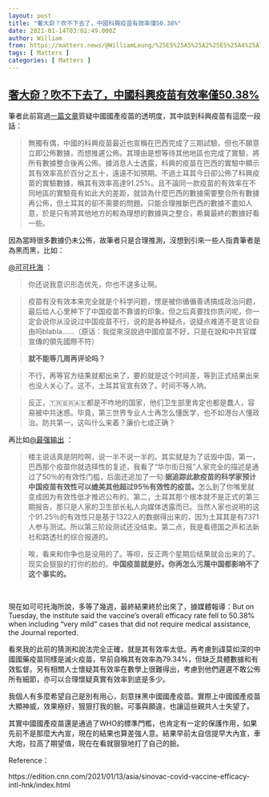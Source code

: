 ```yaml
---
layout: post
title: "奢大奅？吹不下去了，中國科興疫苗有效率僅50.38%"
date: 2021-01-14T03:02:49.000Z
author: William
from: https://matters.news/@WilliamLeung/%25E5%25A5%25A2%25E5%25A4%25A7%25E5%25A5%2585-%25E5%2590%25B9%25E4%25B8%258D%25E4%25B8%258B%25E5%258E%25BB%25E4%25BA%2586-%25E4%25B8%25AD%25E5%259C%258B%25E7%25A7%2591%25E8%2588%2588%25E7%2596%25AB%25E8%258B%2597%25E6%259C%2589%25E6%2595%2588%25E7%258E%2587%25E5%2583%258550-38-bafyreieea5kflivozss6xe63ep7ww7aacrcurgv4chrhxyjmulylorvrby
tags: [ Matters ]
categories: [ Matters ]
---
```

<!--1610593369000-->
[奢大奅？吹不下去了，中國科興疫苗有效率僅50.38%](https://matters.news/@WilliamLeung/%25E5%25A5%25A2%25E5%25A4%25A7%25E5%25A5%2585-%25E5%2590%25B9%25E4%25B8%258D%25E4%25B8%258B%25E5%258E%25BB%25E4%25BA%2586-%25E4%25B8%25AD%25E5%259C%258B%25E7%25A7%2591%25E8%2588%2588%25E7%2596%25AB%25E8%258B%2597%25E6%259C%2589%25E6%2595%2588%25E7%258E%2587%25E5%2583%258550-38-bafyreieea5kflivozss6xe63ep7ww7aacrcurgv4chrhxyjmulylorvrby)
------

<div>
<p>筆者此前寫過<a href="https://matters.news/@WilliamLeung/%E5%BE%9Ecovid%E7%96%AB%E8%8B%97%E5%AE%A3%E5%82%B3%E7%9C%8B%E4%B8%AD%E5%85%B1%E7%9A%84%E5%A4%A7%E5%85%A7%E5%AE%A3%E6%A8%A1%E5%BC%8F-bafyreiay7qqeofometwhhtaerrdcx7v6frwayf4txj2k2lp53dluj7qs6m" target="_blank">一篇文章</a>質疑中國國產疫苗的透明度，其中談到科興疫苗有這麼一段話：</p><blockquote>無獨有偶，中國的科興疫苗最近也宣稱在巴西完成了三期試驗，但也不願意立即公佈數據，而想推遲公佈。其理由是想等待其他地區也完成了實驗，將所有數據整合後再公佈。據消息人士透露，科興的疫苗在巴西的實驗中顯示其有效率高於百分之五十，遠遠不如預期。不過土耳其今日卻公佈了科興疫苗的實驗數據，稱其有效率高達91.25%。且不論同一款疫苗的有效率在不同地區的實驗竟有如此大的差距，就談為什麼巴西的數據需要整合所有數據再公佈，但土耳其的卻不需要的問題。只能合理推斷巴西的數據不盡如人意，於是只有將其他地方的較為理想的數據與之整合，希冀最終的數據好看一些。</blockquote><p>因為當時很多數據仍未公佈，故筆者只是合理推測，沒想到引來一些人指責筆者是為黑而黑，比如：</p><p><a class="mention" href="https://matters.news/@altay" target="_blank" data-display-name="可可托海" data-user-name="altay" data-id="VXNlcjoxNzMzNA">﻿<span>@可可托海</span>﻿</a> ：</p><blockquote>你还说我意识形态优先，你也不遑多让啊。</blockquote><blockquote>疫苗有没有效本来完全就是个科学问题，愣是被你循循善诱搞成政治问题，最后给人心里种下了中国疫苗不靠谱的印象。但之后真要找你质问呢，你一定会说你从没说过中国疫苗不行，说的是各种疑点，说疑点难道不是言论自由吗blabla……（原话：我從來沒說過中國疫苗不好，只是在說和中共官媒宣傳的領先國際不符）</blockquote><blockquote><strong>就不能等几周再评论吗？</strong></blockquote><blockquote>不行，再等官方结果就都出来了，要的就是这个时间差，等到正式结果出来也没人关心了。这不，土耳其官宣有效了。时间不等人呐。</blockquote><blockquote>反正，🇹🇷🇧🇷🇦🇪都是不咋地的国家，他们卫生部里肯定也都是蠢人，容易被中共迷惑。毕竟，第三世界专业人士再怎么懂医学，也不如港台人懂政治。防共第一，这叫什么来着？廉价七成正确？</blockquote><p>再比如<a class="mention" href="https://matters.news/@125618" target="_blank" data-display-name="最强输出" data-user-name="125618" data-id="VXNlcjo0NzUxNA">﻿<span>@最强输出</span>﻿</a> ：</p><blockquote>楼主说话真是阴险啊，说一半不说一半的。其实就是为了诋毁中国，第一，巴西那个疫苗你就选择性的复述，我看了“华尔街日报”人家完全的描述是通过了50％的有效性门槛，后面还追加了一句:<strong>据追踪此款疫苗的科学家预计中国疫苗有效性可以媲美其他超过95％有效性的疫苗。</strong>怎么到了你嘴里就变成因为有效性低才推迟公布的。第二，土耳其那个根本就不是正式的第三期报告，那只是人家的卫生部长私人向媒体透露而已。当然人家也说明的这个91.25％的有效性只是基于1322人的数据得出来的，因为土耳其是有7371人参与测试。所以第三阶段测试还没结束。第二点，我是看德国之声和法新社和路透社的综合报道的。</blockquote><blockquote>唉，看来和你争也是没用的了。等呗，反正两个星期后结果就会出来的了。现实会狠狠的打你的脸的。<strong>中国疫苗就是好。你再怎么污蔑中国都影响不了这个事实的。</strong></blockquote><p><br></p><p>現在如可可托海所說，多等了幾週，最終結果終於出來了，據媒體報導：But on Tuesday, the institute said the vaccine’s overall efficacy rate fell to 50.38% when including “very mild” cases that did not require medical assistance, the Journal reported.</p><p>看來我的此前的猜測和說法完全正確，就是其有效率太低。再考慮到諱莫如深的中國國藥疫苗同樣是滅火疫苗，早前自稱其有效率為79.34%，但缺乏具體數據和有效監督。另有相關人士懷疑其有效率在數學上很難得出，考慮到他們遲遲不敢公佈所有細節，亦可以合理懷疑真實有效率到底是多少。</p><p>我個人有多麼希望自己是別有用心，刻意抹黑中國國產疫苗。實際上中國國產疫苗大顯神威，效果極好，狠狠打我的臉。可事與願違，也讓這些親共人士失望了。</p><p>其實中國國產疫苗還是通過了WHO的標準門檻，也肯定有一定的保護作用，如果先前不是那麼大內宣，現在的結果也算差強人意。結果早前太自信提早大內宣，車大炮，拉高了期望值，現在在看就狠狠地打了自己的臉。</p><p>Reference：</p><p>https://edition.cnn.com/2021/01/13/asia/sinovac-covid-vaccine-efficacy-intl-hnk/index.html</p><p><br></p><p><br></p>
</div>
